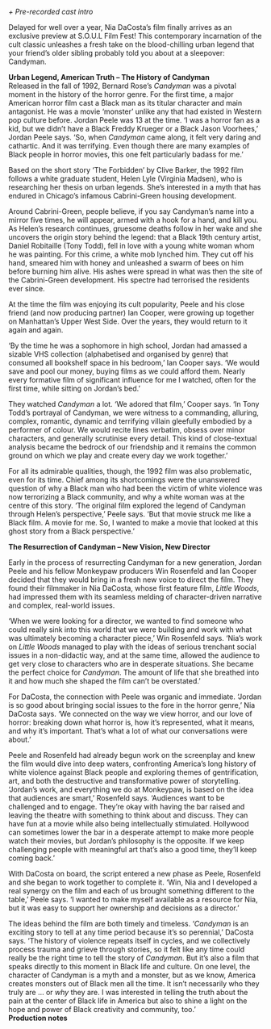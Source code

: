 
_+ Pre-recorded cast intro_

Delayed for well over a year, Nia DaCosta’s film finally arrives as an exclusive preview at S.O.U.L Film Fest! This contemporary incarnation of the cult classic unleashes a fresh take on the blood-chilling urban legend that your friend’s older sibling probably told you about at a sleepover: Candyman.<br>

**Urban Legend, American Truth – The History of Candyman**<br>
Released  in the fall of 1992, Bernard Rose’s _Candyman_ was a pivotal moment in the history of the horror genre. For the first time, a major American horror film cast a Black man as its titular character and main antagonist. He was a movie ‘monster’ unlike any that had existed in Western pop culture before. Jordan Peele was 13 at the time. ‘I was a horror fan as a kid, but we didn’t have a Black Freddy Krueger or a Black Jason Voorhees,’ Jordan Peele says. ‘So, when _Candyman_ came along, it felt very daring and cathartic. And it was terrifying. Even though there are many examples of Black people in horror movies, this one felt particularly badass for me.’

Based on the short story ‘The Forbidden’ by Clive Barker, the 1992 film follows a white graduate student, Helen Lyle (Virginia Madsen), who is researching her thesis on urban legends. She’s interested in a myth that has endured in Chicago’s infamous Cabrini-Green housing development.

Around Cabrini-Green, people believe, if you say Candyman’s name into a mirror five times, he will appear, armed with a hook for a hand, and kill you.  
As Helen’s research continues, gruesome deaths follow in her wake and she uncovers the origin story behind the legend: that a Black 19th century artist, Daniel Robitaille (Tony Todd), fell in love with a young white woman whom he was painting. For this crime, a white mob lynched him. They cut off his hand, smeared him with honey and unleashed a swarm of bees on him before burning him alive. His ashes were spread in what was then the site of the Cabrini-Green development. His spectre had terrorised the residents  
ever since.

At the time the film was enjoying its cult popularity, Peele and his close friend (and now producing partner) Ian Cooper, were growing up together on Manhattan’s Upper West Side. Over the years, they would return to it again and again.

‘By the time he was a sophomore in high school, Jordan had amassed a sizable VHS collection (alphabetised and organised by genre) that consumed all bookshelf space in his bedroom,’ Ian Cooper says. ‘We would save and pool our money, buying films as we could afford them. Nearly every formative film of significant influence for me I watched, often for the first time, while sitting on Jordan’s bed.’

They watched _Candyman_ a lot. ‘We adored that film,’ Cooper says. ‘In Tony Todd’s portrayal of Candyman, we were witness to a commanding, alluring, complex, romantic, dynamic and terrifying villain gleefully embodied by a performer of colour. We would recite lines verbatim, obsess over minor characters, and generally scrutinise every detail. This kind of close-textual analysis became the bedrock of our friendship and it remains the common ground on which we play and create every day we work together.’

For all its admirable qualities, though, the 1992 film was also problematic, even for its time. Chief among its shortcomings were the unanswered question of why a Black man who had been the victim of white violence was now terrorizing a Black community, and why a white woman was at the centre of this story. ‘The original film explored the legend of Candyman through Helen’s perspective,’ Peele says. ‘But that movie struck me like a Black film. A movie for me. So, I wanted to make a movie that looked at this ghost story from a Black perspective.’

**The Resurrection of Candyman – New Vision, New Director**

Early in the process of resurrecting Candyman for a new generation, Jordan Peele and his fellow Monkeypaw producers Win Rosenfeld and Ian Cooper decided that they would bring in a fresh new voice to direct the film. They found their filmmaker in Nia DaCosta, whose first feature film, _Little Woods_, had impressed them with its seamless melding of character-driven narrative and complex, real-world issues.

‘When we were looking for a director, we wanted to find someone who could really sink into this world that we were building and work with what was ultimately becoming a character piece,’ Win Rosenfeld says. ‘Nia’s work on _Little Woods_ managed to play with the ideas of serious trenchant social issues in a non-didactic way, and at the same time, allowed the audience to get very close to characters who are in desperate situations. She became the perfect choice for _Candyman_. The amount of life that she breathed into it and how much she shaped the film can’t be overstated.’

For DaCosta, the connection with Peele was organic and immediate. ‘Jordan is so good about bringing social issues to the fore in the horror genre,’ Nia DaCosta says. ‘We connected on the way we view horror, and our love of horror: breaking down what horror is, how it’s represented, what it means, and why it’s important. That’s what a lot of what our conversations were about.’

Peele and Rosenfeld had already begun work on the screenplay and knew the film would dive into deep waters, confronting America’s long history of white violence against Black people and exploring themes of gentrification, art, and both the destructive and transformative power of storytelling. ‘Jordan’s work, and everything we do at Monkeypaw, is based on the idea that audiences are smart,’ Rosenfeld says. ‘Audiences want to be challenged and to engage. They’re okay with having the bar raised and leaving the theatre with something to think about and discuss. They can have fun at a movie while also being intellectually stimulated. Hollywood can sometimes lower the bar in a desperate attempt to make more people watch their movies, but Jordan’s philosophy is the opposite. If we keep challenging people with meaningful art that’s also a good time, they’ll keep coming back.’

With DaCosta on board, the script entered a new phase as Peele, Rosenfeld and she began to work together to complete it. ‘Win, Nia and I developed a real synergy on the film and each of us brought something different to the table,’ Peele says. ‘I wanted to make myself available as a resource for Nia, but it was easy to support her ownership and decisions as a director.’

The ideas behind the film are both timely and timeless.  ‘_Candyman_ is an exciting story to tell at any time period because it’s so perennial,’ DaCosta says. ‘The history of violence repeats itself in cycles, and we collectively process trauma and grieve through stories, so it felt like any time could really be the right time to tell the story of _Candyman_. But it’s also a film that speaks directly to this moment in Black life and culture. On one level, the character of Candyman is a myth and a monster, but as we know, America creates monsters out of Black men all the time. It isn’t necessarily who they truly are … or _why_ they are. I was interested in telling the truth about the pain at the center of Black life in America but also to shine a light on the hope and power of Black creativity and community, too.’<br>
**Production notes**
<!--stackedit_data:
eyJoaXN0b3J5IjpbMTAxNzEyMDM0OCw3MzA5OTgxMTZdfQ==
-->